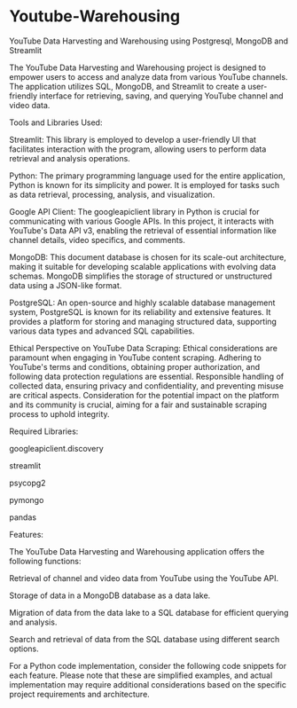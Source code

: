 # Youtube-Warehousing
YouTube Data Harvesting and Warehousing using Postgresql, MongoDB and Streamlit


The YouTube Data Harvesting and Warehousing project is designed to empower users to access and analyze data from various YouTube channels. The application utilizes SQL, MongoDB, and Streamlit to create a user-friendly interface for retrieving, saving, and querying YouTube channel and video data.

Tools and Libraries Used:

Streamlit: 
This library is employed to develop a user-friendly UI that facilitates interaction with the program, allowing users to perform data retrieval and analysis operations.

Python: 
The primary programming language used for the entire application, Python is known for its simplicity and power. It is employed for tasks such as data retrieval, processing, analysis, and visualization.

Google API Client:
The googleapiclient library in Python is crucial for communicating with various Google APIs. In this project, it interacts with YouTube's Data API v3, enabling the retrieval of essential information like channel details, video specifics, and comments.

MongoDB: 
This document database is chosen for its scale-out architecture, making it suitable for developing scalable applications with evolving data schemas. MongoDB simplifies the storage of structured or unstructured data using a JSON-like format.

PostgreSQL: 
An open-source and highly scalable database management system, PostgreSQL is known for its reliability and extensive features. It provides a platform for storing and managing structured data, supporting various data types and advanced SQL capabilities.

Ethical Perspective on YouTube Data Scraping:
Ethical considerations are paramount when engaging in YouTube content scraping. Adhering to YouTube's terms and conditions, obtaining proper authorization, and following data protection regulations are essential. Responsible handling of collected data, ensuring privacy and confidentiality, and preventing misuse are critical aspects. Consideration for the potential impact on the platform and its community is crucial, aiming for a fair and sustainable scraping process to uphold integrity.

Required Libraries:

googleapiclient.discovery

streamlit

psycopg2

pymongo

pandas

Features:

The YouTube Data Harvesting and Warehousing application offers the following functions:

Retrieval of channel and video data from YouTube using the YouTube API.

Storage of data in a MongoDB database as a data lake.

Migration of data from the data lake to a SQL database for efficient querying and analysis.

Search and retrieval of data from the SQL database using different search options.

For a Python code implementation, consider the following code snippets for each feature. Please note that these are simplified examples, and actual implementation may require additional considerations based on the specific project requirements and architecture.
